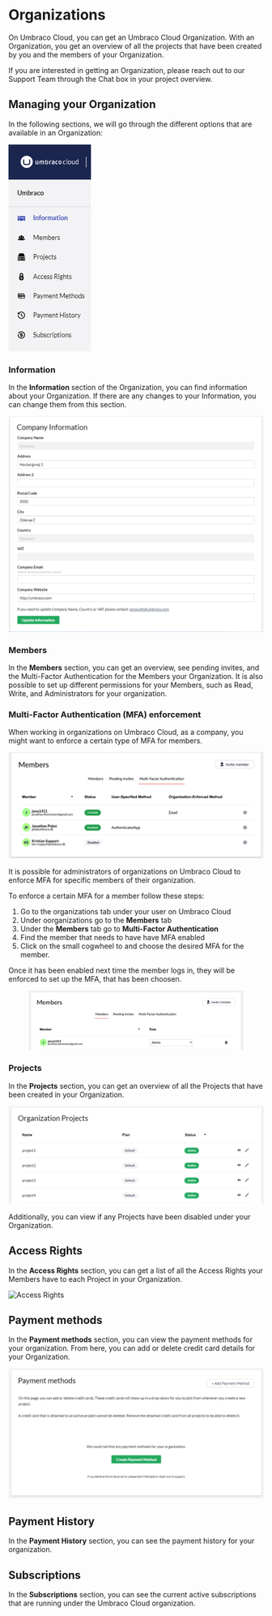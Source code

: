 # Organizations

On Umbraco Cloud, you can get an Umbraco Cloud Organization. With an Organization, you get an overview of all the projects that have been created by you and the members of your Organization.

If you are interested in getting an Organization, please reach out to our Support Team through the Chat box in your project overview.

## Managing your Organization

In the following sections, we will go through the different options that are available in an Organization:

![Organization Overview](images/Cloud-org-overview.png)

### Information

In the **Information** section of the Organization, you can find information about your Organization. If there are any changes to your Information, you can change them from this section.

![Information](images/Information-v10.png)

### Members

In the **Members** section, you can get an overview, see pending invites, and the Multi-Factor Authentication for the Members your Organization. It is also possible to set up different permissions for your Members, such as Read, Write, and Administrators for your organization.

### Multi-Factor Authentication (MFA) enforcement

When working in organizations on Umbraco Cloud, as a company, you might want to enforce a certain type of MFA for members.

![MFA for members](images/mfa-page.png)

It is possible for administrators of organizations on Umbraco Cloud to enforce MFA for specific members of their organization.

To enforce a certain MFA for a member follow these steps:
1. Go to the organizations tab under your user on Umbraco Cloud
2. Under oorganizations go to the **Members** tab
3. Under the **Members** tab go to **Multi-Factor Authentication**
4. Find the member that needs to have have MFA enabled
5. Click on the small cogwheel to and choose the desired MFA for the member.

Once it has been enabled next time the member logs in, they will be enforced to set up the MFA, that has been choosen.


<figure><img src="../../../.gitbook/assets/members.png" alt=""><figcaption></figcaption></figure>

### Projects

In the **Projects** section, you can get an overview of all the Projects that have been created in your Organization.

![Project overview](images/Projects-v10.png)

Additionally, you can view if any Projects have been disabled under your Organization.

## Access Rights

In the **Access Rights** section, you can get a list of all the Access Rights your Members have to each Project in your Organization.

![Access Rights](images/Access\_rights-v10.png)

## Payment methods

In the **Payment methods** section, you can view the payment methods for your organization. From here, you can add or delete credit card details for your Organization.

![Payment methods](images/payment-methods-v10.png)

## Payment History

In the **Payment History** section, you can see the payment history for your organization.

## Subscriptions

In the **Subscriptions** section, you can see the current active subscriptions that are running under the Umbraco Cloud organization.
